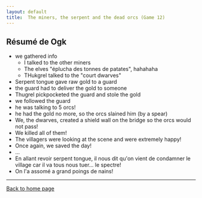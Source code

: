 ```yaml
---
layout: default
title:  The miners, the serpent and the dead orcs (Game 12)
---
```


## Résumé de Ogk
- we gathered info
    - I talked to the other miners
    - The elves "éplucha des tonnes de patates", hahahaha
    - THukgrel talked to the "court dwarves"
- Serpent tongue gave raw gold to a guard 
- the guard had to deliver the gold to someone
- Thugrel pickpocketed the guard and stole the gold
- we followed the guard
- he was talking to 5 orcs!
- he had the gold no more, so the orcs slained him (by a spear)
- We, the dwarves, created a shield wall on the bridge so the orcs would not pass!
- We killed all of them!
- The villagers were looking at the scene and were extremely happy!
- Once again, we saved the day!
- ...
- En allant revoir serpent tongue, il nous dit qu'on vient de condamner le village car il va tous nous tuer... le spectre!
- On l'a assomé a grand poings de nains!

---

[Back to home page](/)